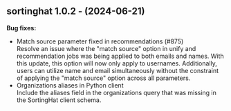 ## sortinghat 1.0.2 - (2024-06-21)

**Bug fixes:**

 * Match source parameter fixed in recommendations (#875)\
   Resolve an issue where the "match source" option in unify and
   recommendation jobs was being applied to both emails and names. With
   this update, this option will now only apply to usernames.
   Additionally, users can utilize name and email simultaneously without
   the constraint of applying the "match source" option across all
   parameters.
 * Organizations aliases in Python client\
   Include the aliases field in the organizations query that was missing
   in the SortingHat client schema.

